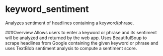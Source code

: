 # keyword_sentiment
Analyzes sentiment of headlines containing a keyword/phrase. 

###Overview
Allows users to enter a keyword or phrase and its sentiment will be analyzed and returned by the web app. 
Uses BeautifulSoup to scrape headlines from Google containing the given keyword or phrase and uses TextBlob sentiment analysis to compute a sentiment score. 
